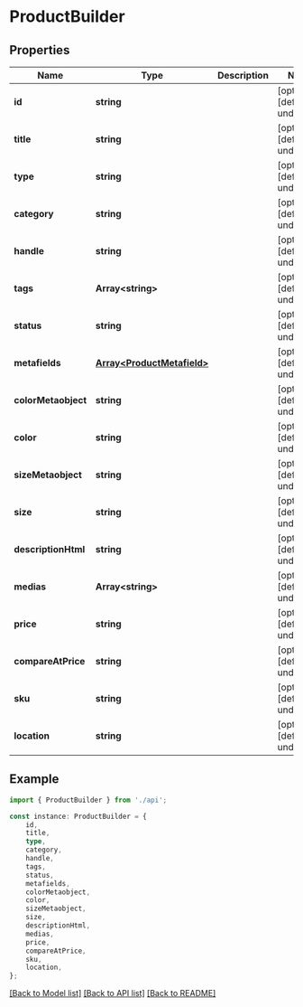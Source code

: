 # ProductBuilder


## Properties

Name | Type | Description | Notes
------------ | ------------- | ------------- | -------------
**id** | **string** |  | [optional] [default to undefined]
**title** | **string** |  | [optional] [default to undefined]
**type** | **string** |  | [optional] [default to undefined]
**category** | **string** |  | [optional] [default to undefined]
**handle** | **string** |  | [optional] [default to undefined]
**tags** | **Array&lt;string&gt;** |  | [optional] [default to undefined]
**status** | **string** |  | [optional] [default to undefined]
**metafields** | [**Array&lt;ProductMetafield&gt;**](ProductMetafield.md) |  | [optional] [default to undefined]
**colorMetaobject** | **string** |  | [optional] [default to undefined]
**color** | **string** |  | [optional] [default to undefined]
**sizeMetaobject** | **string** |  | [optional] [default to undefined]
**size** | **string** |  | [optional] [default to undefined]
**descriptionHtml** | **string** |  | [optional] [default to undefined]
**medias** | **Array&lt;string&gt;** |  | [optional] [default to undefined]
**price** | **string** |  | [optional] [default to undefined]
**compareAtPrice** | **string** |  | [optional] [default to undefined]
**sku** | **string** |  | [optional] [default to undefined]
**location** | **string** |  | [optional] [default to undefined]

## Example

```typescript
import { ProductBuilder } from './api';

const instance: ProductBuilder = {
    id,
    title,
    type,
    category,
    handle,
    tags,
    status,
    metafields,
    colorMetaobject,
    color,
    sizeMetaobject,
    size,
    descriptionHtml,
    medias,
    price,
    compareAtPrice,
    sku,
    location,
};
```

[[Back to Model list]](../README.md#documentation-for-models) [[Back to API list]](../README.md#documentation-for-api-endpoints) [[Back to README]](../README.md)
